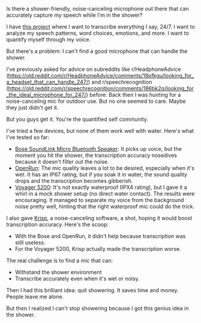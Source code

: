 Is there a shower-friendly, noise-canceling microphone out there that can accurately capture my speech while I'm in the shower?

I have [this project](https://github.com/8ta4/say) where I want to transcribe everything I say, 24/7. I want to analyze my speech patterns, word choices, emotions, and more. I want to quantify myself through my voice.

But there's a problem: I can't find a good microphone that can handle the shower.

I've previously asked for advice on subreddits like r/HeadphoneAdvice (https://old.reddit.com/r/HeadphoneAdvice/comments/18pfkgu/looking_for_a_headset_that_can_handle_247/) and r/speechrecognition (https://old.reddit.com/r/speechrecognition/comments/186bk2q/looking_for_the_ideal_microphone_for_247/) before. Back then I was hunting for a noise-canceling mic for outdoor use. But no one seemed to care. Maybe they just didn't get it.

But you guys get it. You're the quantified self community.

I've tried a few devices, but none of them work well with water. Here's what I've tested so far:

- [Bose SoundLink Micro Bluetooth Speaker](https://www.bose.com/p/speakers/bose-soundlink-micro-bluetooth-speaker/SLMC-SPEAKERWIRELESS.html): It picks up voice, but the moment you hit the shower, the transcription accuracy nosedives because it doesn't filter out the noise.
- [OpenRun](https://shokz.com/products/openrun): The mic quality leaves a lot to be desired, especially when it's wet. It has an IP67 rating, but if you soak it in water, the sound quality drops and the transcription becomes gibberish.
- [Voyager 5200](https://www.poly.com/us/en/products/headsets/voyager/voyager-5200): It's not exactly waterproof (IPX4 rating), but I gave it a whirl in a mock shower setup (no direct water contact). The results were encouraging. It managed to separate my voice from the background noise pretty well, hinting that the right waterproof mic could do the trick.

I also gave [Krisp](https://krisp.ai/), a noise-canceling software, a shot, hoping it would boost transcription accuracy. Here's the scoop:

- With the Bose and OpenRun, it didn't help because transcription was still useless.
- For the Voyager 5200, Krisp actually made the transcription worse.

The real challenge is to find a mic that can:
- Withstand the shower environment
- Transcribe accurately even when it's wet or noisy.

Then I had this brilliant idea: quit showering. It saves time and money. People leave me alone.

But then I realized I can't stop showering because I got this genius idea in the shower.
